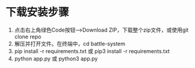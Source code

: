# 下载安装步骤
1. 点击右上角绿色Code按钮-->Download ZIP，下载整个zip文件，或使用git clone repo
2. 解压并打开文件。在终端中，cd battle-system
3. pip install -r requirements.txt 或 pip3 install -r requirements.txt
4. python app.py 或 python3 app.py
